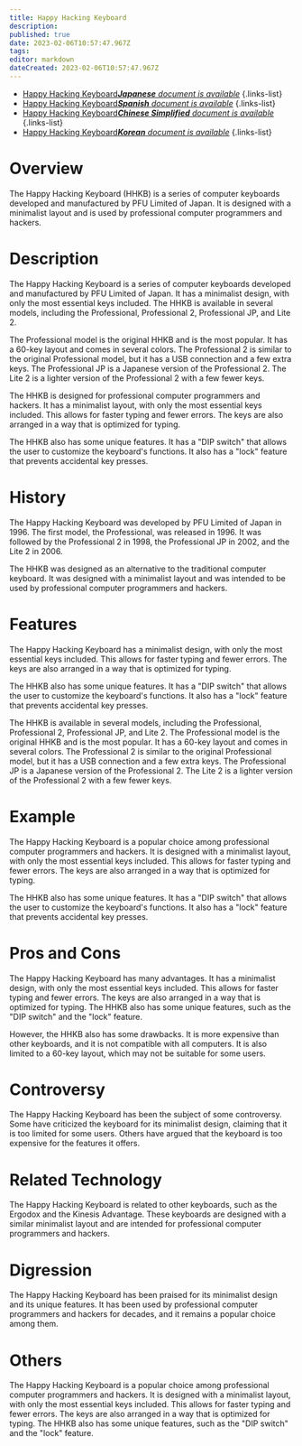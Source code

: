 ```yaml
---
title: Happy Hacking Keyboard
description: 
published: true
date: 2023-02-06T10:57:47.967Z
tags: 
editor: markdown
dateCreated: 2023-02-06T10:57:47.967Z
---
```


- [Happy Hacking Keyboard***Japanese** document is available*](/ja/Knowledge-base/Dictionary/happy-hacking-keyboard)
{.links-list}
- [Happy Hacking Keyboard***Spanish** document is available*](/es/Knowledge-base/Dictionary/happy-hacking-keyboard)
{.links-list}
- [Happy Hacking Keyboard***Chinese Simplified** document is available*](/zh/Knowledge-base/Dictionary/happy-hacking-keyboard)
{.links-list}
- [Happy Hacking Keyboard***Korean** document is available*](/ko/Knowledge-base/Dictionary/happy-hacking-keyboard)
{.links-list}


# Overview
The Happy Hacking Keyboard (HHKB) is a series of computer keyboards developed and manufactured by PFU Limited of Japan. It is designed with a minimalist layout and is used by professional computer programmers and hackers.

# Description
The Happy Hacking Keyboard is a series of computer keyboards developed and manufactured by PFU Limited of Japan. It has a minimalist design, with only the most essential keys included. The HHKB is available in several models, including the Professional, Professional 2, Professional JP, and Lite 2.

The Professional model is the original HHKB and is the most popular. It has a 60-key layout and comes in several colors. The Professional 2 is similar to the original Professional model, but it has a USB connection and a few extra keys. The Professional JP is a Japanese version of the Professional 2. The Lite 2 is a lighter version of the Professional 2 with a few fewer keys.

The HHKB is designed for professional computer programmers and hackers. It has a minimalist layout, with only the most essential keys included. This allows for faster typing and fewer errors. The keys are also arranged in a way that is optimized for typing.

The HHKB also has some unique features. It has a "DIP switch" that allows the user to customize the keyboard's functions. It also has a "lock" feature that prevents accidental key presses.

# History
The Happy Hacking Keyboard was developed by PFU Limited of Japan in 1996. The first model, the Professional, was released in 1996. It was followed by the Professional 2 in 1998, the Professional JP in 2002, and the Lite 2 in 2006.

The HHKB was designed as an alternative to the traditional computer keyboard. It was designed with a minimalist layout and was intended to be used by professional computer programmers and hackers.

# Features
The Happy Hacking Keyboard has a minimalist design, with only the most essential keys included. This allows for faster typing and fewer errors. The keys are also arranged in a way that is optimized for typing.

The HHKB also has some unique features. It has a "DIP switch" that allows the user to customize the keyboard's functions. It also has a "lock" feature that prevents accidental key presses.

The HHKB is available in several models, including the Professional, Professional 2, Professional JP, and Lite 2. The Professional model is the original HHKB and is the most popular. It has a 60-key layout and comes in several colors. The Professional 2 is similar to the original Professional model, but it has a USB connection and a few extra keys. The Professional JP is a Japanese version of the Professional 2. The Lite 2 is a lighter version of the Professional 2 with a few fewer keys.

# Example
The Happy Hacking Keyboard is a popular choice among professional computer programmers and hackers. It is designed with a minimalist layout, with only the most essential keys included. This allows for faster typing and fewer errors. The keys are also arranged in a way that is optimized for typing.

The HHKB also has some unique features. It has a "DIP switch" that allows the user to customize the keyboard's functions. It also has a "lock" feature that prevents accidental key presses.

# Pros and Cons
The Happy Hacking Keyboard has many advantages. It has a minimalist design, with only the most essential keys included. This allows for faster typing and fewer errors. The keys are also arranged in a way that is optimized for typing. The HHKB also has some unique features, such as the "DIP switch" and the "lock" feature.

However, the HHKB also has some drawbacks. It is more expensive than other keyboards, and it is not compatible with all computers. It is also limited to a 60-key layout, which may not be suitable for some users.

# Controversy
The Happy Hacking Keyboard has been the subject of some controversy. Some have criticized the keyboard for its minimalist design, claiming that it is too limited for some users. Others have argued that the keyboard is too expensive for the features it offers.

# Related Technology
The Happy Hacking Keyboard is related to other keyboards, such as the Ergodox and the Kinesis Advantage. These keyboards are designed with a similar minimalist layout and are intended for professional computer programmers and hackers.

# Digression
The Happy Hacking Keyboard has been praised for its minimalist design and its unique features. It has been used by professional computer programmers and hackers for decades, and it remains a popular choice among them.

# Others
The Happy Hacking Keyboard is a popular choice among professional computer programmers and hackers. It is designed with a minimalist layout, with only the most essential keys included. This allows for faster typing and fewer errors. The keys are also arranged in a way that is optimized for typing. The HHKB also has some unique features, such as the "DIP switch" and the "lock" feature.